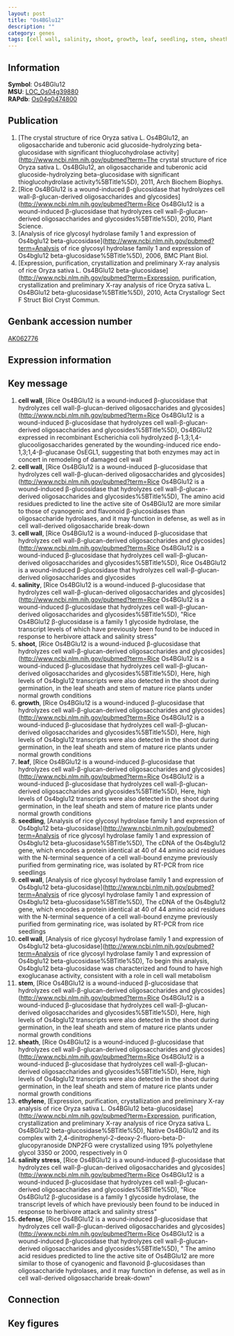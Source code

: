 ```yaml
---
layout: post
title: "Os4BGlu12"
description: ""
category: genes
tags: [cell wall, salinity, shoot, growth, leaf, seedling, stem, sheath, ethylene, salinity stress, defense]
---
```


## Information
__Symbol__: Os4BGlu12  
__MSU__: [LOC_Os04g39880](http://rice.plantbiology.msu.edu/cgi-bin/ORF_infopage.cgi?orf=LOC_Os04g39880)  
__RAPdb__: [Os04g0474800](http://rapdb.dna.affrc.go.jp/viewer/gbrowse_details/irgsp1?name=Os04g0474800)  

## Publication
1. [The crystal structure of rice Oryza sativa L. Os4BGlu12, an oligosaccharide and tuberonic acid glucoside-hydrolyzing beta-glucosidase with significant thioglucohydrolase activity](http://www.ncbi.nlm.nih.gov/pubmed?term=The crystal structure of rice Oryza sativa L. Os4BGlu12, an oligosaccharide and tuberonic acid glucoside-hydrolyzing beta-glucosidase with significant thioglucohydrolase activity%5BTitle%5D), 2011, Arch Biochem Biophys.
2. [Rice Os4BGlu12 is a wound-induced β-glucosidase that hydrolyzes cell wall-β-glucan-derived oligosaccharides and glycosides](http://www.ncbi.nlm.nih.gov/pubmed?term=Rice Os4BGlu12 is a wound-induced β-glucosidase that hydrolyzes cell wall-β-glucan-derived oligosaccharides and glycosides%5BTitle%5D), 2010, Plant Science.
3. [Analysis of rice glycosyl hydrolase family 1 and expression of Os4bglu12 beta-glucosidase](http://www.ncbi.nlm.nih.gov/pubmed?term=Analysis of rice glycosyl hydrolase family 1 and expression of Os4bglu12 beta-glucosidase%5BTitle%5D), 2006, BMC Plant Biol.
4. [Expression, purification, crystallization and preliminary X-ray analysis of rice Oryza sativa L. Os4BGlu12 beta-glucosidase](http://www.ncbi.nlm.nih.gov/pubmed?term=Expression, purification, crystallization and preliminary X-ray analysis of rice Oryza sativa L. Os4BGlu12 beta-glucosidase%5BTitle%5D), 2010, Acta Crystallogr Sect F Struct Biol Cryst Commun.

## Genbank accession number
[AK062776](http://www.ncbi.nlm.nih.gov/nuccore/AK062776)  

## Expression information

## Key message
1. __cell wall__, [Rice Os4BGlu12 is a wound-induced β-glucosidase that hydrolyzes cell wall-β-glucan-derived oligosaccharides and glycosides](http://www.ncbi.nlm.nih.gov/pubmed?term=Rice Os4BGlu12 is a wound-induced β-glucosidase that hydrolyzes cell wall-β-glucan-derived oligosaccharides and glycosides%5BTitle%5D),  Os4BGlu12 expressed in recombinant Escherichia coli hydrolyzed β-1,3;1,4-glucooligosaccharides generated by the wounding-induced rice endo-1,3;1,4-β-glucanase OsEGL1, suggesting that both enzymes may act in concert in remodeling of damaged cell wall
2. __cell wall__, [Rice Os4BGlu12 is a wound-induced β-glucosidase that hydrolyzes cell wall-β-glucan-derived oligosaccharides and glycosides](http://www.ncbi.nlm.nih.gov/pubmed?term=Rice Os4BGlu12 is a wound-induced β-glucosidase that hydrolyzes cell wall-β-glucan-derived oligosaccharides and glycosides%5BTitle%5D),  The amino acid residues predicted to line the active site of Os4BGlu12 are more similar to those of cyanogenic and flavonoid β-glucosidases than oligosaccharide hydrolases, and it may function in defense, as well as in cell wall-derived oligosaccharide break-down
3. __cell wall__, [Rice Os4BGlu12 is a wound-induced β-glucosidase that hydrolyzes cell wall-β-glucan-derived oligosaccharides and glycosides](http://www.ncbi.nlm.nih.gov/pubmed?term=Rice Os4BGlu12 is a wound-induced β-glucosidase that hydrolyzes cell wall-β-glucan-derived oligosaccharides and glycosides%5BTitle%5D), Rice Os4BGlu12 is a wound-induced β-glucosidase that hydrolyzes cell wall-β-glucan-derived oligosaccharides and glycosides
4. __salinity__, [Rice Os4BGlu12 is a wound-induced β-glucosidase that hydrolyzes cell wall-β-glucan-derived oligosaccharides and glycosides](http://www.ncbi.nlm.nih.gov/pubmed?term=Rice Os4BGlu12 is a wound-induced β-glucosidase that hydrolyzes cell wall-β-glucan-derived oligosaccharides and glycosides%5BTitle%5D), "Rice Os4BGlu12 β-glucosidase is a family 1 glycoside hydrolase, the transcript levels of which have previously been found to be induced in response to herbivore attack and salinity stress"
5. __shoot__, [Rice Os4BGlu12 is a wound-induced β-glucosidase that hydrolyzes cell wall-β-glucan-derived oligosaccharides and glycosides](http://www.ncbi.nlm.nih.gov/pubmed?term=Rice Os4BGlu12 is a wound-induced β-glucosidase that hydrolyzes cell wall-β-glucan-derived oligosaccharides and glycosides%5BTitle%5D),  Here, high levels of Os4bglu12 transcripts were also detected in the shoot during germination, in the leaf sheath and stem of mature rice plants under normal growth conditions
6. __growth__, [Rice Os4BGlu12 is a wound-induced β-glucosidase that hydrolyzes cell wall-β-glucan-derived oligosaccharides and glycosides](http://www.ncbi.nlm.nih.gov/pubmed?term=Rice Os4BGlu12 is a wound-induced β-glucosidase that hydrolyzes cell wall-β-glucan-derived oligosaccharides and glycosides%5BTitle%5D),  Here, high levels of Os4bglu12 transcripts were also detected in the shoot during germination, in the leaf sheath and stem of mature rice plants under normal growth conditions
7. __leaf__, [Rice Os4BGlu12 is a wound-induced β-glucosidase that hydrolyzes cell wall-β-glucan-derived oligosaccharides and glycosides](http://www.ncbi.nlm.nih.gov/pubmed?term=Rice Os4BGlu12 is a wound-induced β-glucosidase that hydrolyzes cell wall-β-glucan-derived oligosaccharides and glycosides%5BTitle%5D),  Here, high levels of Os4bglu12 transcripts were also detected in the shoot during germination, in the leaf sheath and stem of mature rice plants under normal growth conditions
8. __seedling__, [Analysis of rice glycosyl hydrolase family 1 and expression of Os4bglu12 beta-glucosidase](http://www.ncbi.nlm.nih.gov/pubmed?term=Analysis of rice glycosyl hydrolase family 1 and expression of Os4bglu12 beta-glucosidase%5BTitle%5D),  The cDNA of the Os4bglu12 gene, which encodes a protein identical at 40 of 44 amino acid residues with the N-terminal sequence of a cell wall-bound enzyme previously purified from germinating rice, was isolated by RT-PCR from rice seedlings
9. __cell wall__, [Analysis of rice glycosyl hydrolase family 1 and expression of Os4bglu12 beta-glucosidase](http://www.ncbi.nlm.nih.gov/pubmed?term=Analysis of rice glycosyl hydrolase family 1 and expression of Os4bglu12 beta-glucosidase%5BTitle%5D),  The cDNA of the Os4bglu12 gene, which encodes a protein identical at 40 of 44 amino acid residues with the N-terminal sequence of a cell wall-bound enzyme previously purified from germinating rice, was isolated by RT-PCR from rice seedlings
10. __cell wall__, [Analysis of rice glycosyl hydrolase family 1 and expression of Os4bglu12 beta-glucosidase](http://www.ncbi.nlm.nih.gov/pubmed?term=Analysis of rice glycosyl hydrolase family 1 and expression of Os4bglu12 beta-glucosidase%5BTitle%5D),  To begin this analysis, Os4bglu12 beta-glucosidase was characterized and found to have high exoglucanase activity, consistent with a role in cell wall metabolism
11. __stem__, [Rice Os4BGlu12 is a wound-induced β-glucosidase that hydrolyzes cell wall-β-glucan-derived oligosaccharides and glycosides](http://www.ncbi.nlm.nih.gov/pubmed?term=Rice Os4BGlu12 is a wound-induced β-glucosidase that hydrolyzes cell wall-β-glucan-derived oligosaccharides and glycosides%5BTitle%5D),  Here, high levels of Os4bglu12 transcripts were also detected in the shoot during germination, in the leaf sheath and stem of mature rice plants under normal growth conditions
12. __sheath__, [Rice Os4BGlu12 is a wound-induced β-glucosidase that hydrolyzes cell wall-β-glucan-derived oligosaccharides and glycosides](http://www.ncbi.nlm.nih.gov/pubmed?term=Rice Os4BGlu12 is a wound-induced β-glucosidase that hydrolyzes cell wall-β-glucan-derived oligosaccharides and glycosides%5BTitle%5D),  Here, high levels of Os4bglu12 transcripts were also detected in the shoot during germination, in the leaf sheath and stem of mature rice plants under normal growth conditions
13. __ethylene__, [Expression, purification, crystallization and preliminary X-ray analysis of rice Oryza sativa L. Os4BGlu12 beta-glucosidase](http://www.ncbi.nlm.nih.gov/pubmed?term=Expression, purification, crystallization and preliminary X-ray analysis of rice Oryza sativa L. Os4BGlu12 beta-glucosidase%5BTitle%5D),  Native Os4BGlu12 and its complex with 2,4-dinitrophenyl-2-deoxy-2-fluoro-beta-D-glucopyranoside DNP2FG were crystallized using 19% polyethylene glycol 3350 or 2000, respectively in 0
14. __salinity stress__, [Rice Os4BGlu12 is a wound-induced β-glucosidase that hydrolyzes cell wall-β-glucan-derived oligosaccharides and glycosides](http://www.ncbi.nlm.nih.gov/pubmed?term=Rice Os4BGlu12 is a wound-induced β-glucosidase that hydrolyzes cell wall-β-glucan-derived oligosaccharides and glycosides%5BTitle%5D), "Rice Os4BGlu12 β-glucosidase is a family 1 glycoside hydrolase, the transcript levels of which have previously been found to be induced in response to herbivore attack and salinity stress"
15. __defense__, [Rice Os4BGlu12 is a wound-induced β-glucosidase that hydrolyzes cell wall-β-glucan-derived oligosaccharides and glycosides](http://www.ncbi.nlm.nih.gov/pubmed?term=Rice Os4BGlu12 is a wound-induced β-glucosidase that hydrolyzes cell wall-β-glucan-derived oligosaccharides and glycosides%5BTitle%5D), " The amino acid residues predicted to line the active site of Os4BGlu12 are more similar to those of cyanogenic and flavonoid β-glucosidases than oligosaccharide hydrolases, and it may function in defense, as well as in cell wall-derived oligosaccharide break-down"

## Connection

## Key figures


